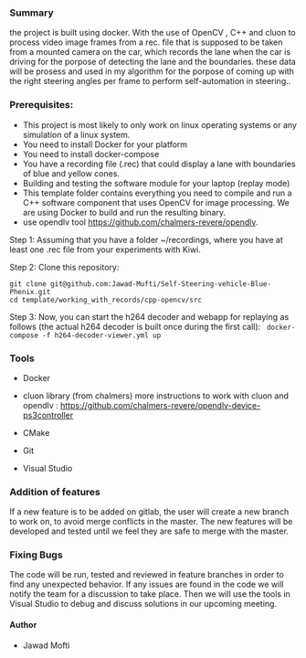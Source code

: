 

### Summary
the project is built using docker.
With the use of OpenCV , C++ and cluon to process video image frames from a rec. file that is supposed to be taken from a mounted camera on the car, which records the lane when the car is driving for the porpose of detecting the lane and the boundaries. these data will be prosess and used in my algorithm for the porpose of coming up with the right steering angles per frame to perform self-automation in steering..

### Prerequisites:

- This project is most likely to only work on linux operating systems or any simulation of a linux system.
- You need to install Docker for your platform
- You need to install docker-compose
 - You have a recording file (.rec) that could display a lane with boundaries of blue and yellow cones.
- Building and testing the software module for your laptop (replay mode)
- This template folder contains everything you need to compile and run a C++ software component that uses OpenCV for image processing. We are using Docker to build and run the resulting binary.
- use opendlv tool https://github.com/chalmers-revere/opendlv.


Step 1: Assuming that you have a folder ~/recordings, where you have at least one .rec file from your experiments with Kiwi.

Step 2: Clone this repository:

```cd $HOME
git clone git@github.com:Jawad-Mufti/Self-Steering-vehicle-Blue-Phenix.git
cd template/working_with_records/cpp-opencv/src
```
Step 3:
Now, you can start the h264 decoder and webapp for replaying as follows (the actual h264 decoder is built once during the first call):
``` docker-compose -f h264-decoder-viewer.yml up```

### Tools
* Docker

* cluon library (from chalmers)  more instructions to work with cluon and opendlv :  https://github.com/chalmers-revere/opendlv-device-ps3controller
* CMake 
* Git
* Visual Studio



### Addition of features
If a new feature is to be added on gitlab, the user will create a new branch to work on, to avoid merge conflicts in the master. The new features will be developed and tested until we feel they are safe to merge with the master.

### Fixing Bugs
The code will be run, tested and reviewed in feature branches in order to find any unexpected behavior. If any issues are found in the code we will notify the team for a discussion to take place. Then we will use the tools in Visual Studio to debug and discuss solutions in our upcoming meeting.




#### Author

*  Jawad Mofti
